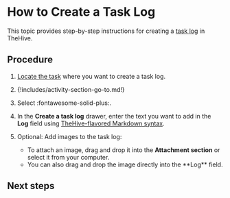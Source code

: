 # How to Create a Task Log

This topic provides step-by-step instructions for creating a [task log](about-task-logs.md) in TheHive.

<h2>Procedure</h2>

1. [Locate the task](../tasks/search-for-tasks/find-a-task.md) where you want to create a task log.

2. {!includes/activity-section-go-to.md!}

3. Select :fontawesome-solid-plus:.

4. In the **Create a task log** drawer, enter the text you want to add in the **Log** field using [TheHive-flavored Markdown syntax](../../thehive-flavored-markdown.md).

5. Optional: Add images to the task log:

    * To attach an image, drag and drop it into the **Attachment section** or select it from your computer.
    * <!-- md:version 5.5 --> You can also drag and drop the image directly into the **Log** field.

<h2>Next steps</h2>

